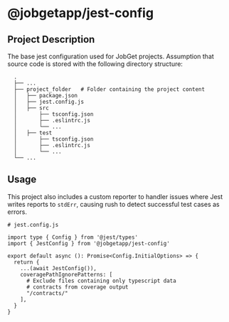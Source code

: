 # @jobgetapp/jest-config

## Project Description

The base jest configuration used for JobGet projects. Assumption that source code is stored with the following directory structure:

```
  .
  ├── ...
  ├── project_folder   # Folder containing the project content
  │   ├── package.json
  │   ├── jest.config.js
  │   ├── src
  │       ├── tsconfig.json
  │       ├── .eslintrc.js
  │       └── ...
  │   ├── test
  │       ├── tsconfig.json
  │       ├── .eslintrc.js
  │       └── ...
  └── ...
```

## Usage

This project also includes a custom reporter to handler issues where Jest writes reports to `stdErr`, causing rush to detect successful test cases as errors.

```
# jest.config.js

import type { Config } from '@jest/types'
import { JestConfig } from '@jobgetapp/jest-config'

export default async (): Promise<Config.InitialOptions> => {
  return {
    ...(await JestConfig()),
    coveragePathIgnorePatterns: [
      # Exclude files containing only typescript data
      # contracts from coverage output
      "/contracts/"
    ],
  }
}
```